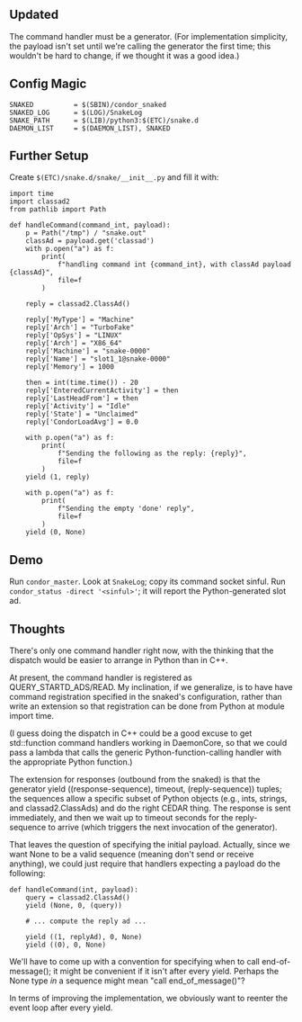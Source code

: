 Updated
-------

The command handler must be a generator.  (For implementation simplicity,
the payload isn't set until we're calling the generator the first time;
this wouldn't be hard to change, if we thought it was a good idea.)

Config Magic
------------

    SNAKED          = $(SBIN)/condor_snaked
    SNAKED_LOG      = $(LOG)/SnakeLog
    SNAKE_PATH      = $(LIB)/python3:$(ETC)/snake.d
    DAEMON_LIST     = $(DAEMON_LIST), SNAKED

Further Setup
-------------

Create ``$(ETC)/snake.d/snake/__init__.py`` and fill it with:

    import time
    import classad2
    from pathlib import Path

    def handleCommand(command_int, payload):
        p = Path("/tmp") / "snake.out"
        classAd = payload.get('classad')
        with p.open("a") as f:
            print(
                f"handling command int {command_int}, with classAd payload {classAd}",
                file=f
            )

        reply = classad2.ClassAd()

        reply['MyType'] = "Machine"
        reply['Arch'] = "TurboFake"
        reply['OpSys'] = "LINUX"
        reply['Arch'] = "X86_64"
        reply['Machine'] = "snake-0000"
        reply['Name'] = "slot1_1@snake-0000"
        reply['Memory'] = 1000

        then = int(time.time()) - 20
        reply['EnteredCurrentActivity'] = then
        reply['LastHeadFrom'] = then
        reply['Activity'] = "Idle"
        reply['State'] = "Unclaimed"
        reply['CondorLoadAvg'] = 0.0

        with p.open("a") as f:
            print(
                f"Sending the following as the reply: {reply}",
                file=f
            )
        yield (1, reply)

        with p.open("a") as f:
            print(
                f"Sending the empty 'done' reply",
                file=f
            )
        yield (0, None)

Demo
----

Run ``condor_master``.  Look at ``SnakeLog``; copy its command socket
sinful.  Run ``condor_status -direct '<sinful>'``; it will report the
Python-generated slot ad.

Thoughts
--------

There's only one command handler right now, with the thinking that the
dispatch would be easier to arrange in Python than in C++.

At present, the command handler is registered as QUERY_STARTD_ADS/READ.
My inclination, if we generalize, is to have have command registration
specified in the snaked's configuration, rather than write an extension
so that registration can be done from Python at module import time.

(I guess doing the dispatch in C++ could be a good excuse to get std::function
command handlers working in DaemonCore, so that we could pass a lambda that
calls the generic Python-function-calling handler with the appropriate
Python function.)

The extension for responses (outbound from the snaked) is that the generator
yield ((response-sequence), timeout, (reply-sequence)) tuples; the sequences
allow a specific subset of Python objects (e.g., ints, strings, and
classad2.ClassAds) and do the right CEDAR thing.  The response is sent
immediately, and then we wait up to timeout seconds for the reply-sequence
to arrive (which triggers the next invocation of the generator).

That leaves the question of specifying the initial payload.  Actually, since
we want None to be a valid sequence (meaning don't send or receive anything),
we could just require that handlers expecting a payload do the following:

    def handleCommand(int, payload):
        query = classad2.ClassAd()
        yield (None, 0, (query))

        # ... compute the reply ad ...

        yield ((1, replyAd), 0, None)
        yield ((0), 0, None)

We'll have to come up with a convention for specifying when to call
end-of-message(); it might be convenient if it isn't after every yield.
Perhaps the None type _in_ a sequence might mean "call end_of_message()"?

In terms of improving the implementation, we obviously want to reenter the
event loop after every yield.
